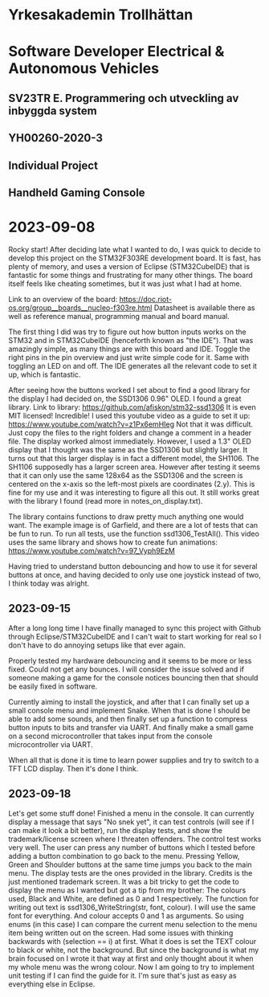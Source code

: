 # Yrkesakademin Trollhättan
# Software Developer Electrical & Autonomous Vehicles

## SV23TR E. Programmering och utveckling av inbyggda system
## YH00260-2020-3

## Individual Project
## Handheld Gaming Console

# 2023-09-08
Rocky start!
After deciding late what I wanted to do, I was quick to decide to develop this project on the STM32F303RE development board. It is fast, has plenty of memory, and uses a version of Eclipse (STM32CubeIDE) that is fantastic for some things and frustrating for many other things. The board itself feels like cheating sometimes, but it was just what I had at home.

Link to an overview of the board: https://doc.riot-os.org/group__boards__nucleo-f303re.html
Datasheet is available there as well as reference manual, programming manual and board manual.

The first thing I did was try to figure out how button inputs works on the STM32 and in STM32CubeIDE (henceforth known as "the IDE"). That was amazingly simple, as many things are with this board and IDE. Toggle the right pins in the pin overview and just write simple code for it. Same with toggling an LED on and off. The IDE generates all the relevant code to set it up, which is fantastic.

After seeing how the buttons worked I set about to find a good library for the display I had decided on, the SSD1306 0.96" OLED. I found a great library.
Link to library: https://github.com/afiskon/stm32-ssd1306
It is even MIT licensed! Incredible!
I used this youtube video as a guide to set it up: https://www.youtube.com/watch?v=z1Px6emHIeg
Not that it was difficult. Just copy the files to the right folders and change a comment in a header file.
The display worked almost immediately. However, I used a 1.3" OLED display that I thought was the same as the SSD1306 but slightly larger. It turns out that this larger display is in fact a different model, the SH1106. The SH1106 supposedly has a larger screen area. However after testing it seems that it can only use the same 128x64 as the SSD1306 and the screen is centered on the x-axis so the left-most pixels are coordinates (2.y). This is fine for my use and it was interesting to figure all this out. It still works great with the library I found (read more in notes_on_display.txt).

The library contains functions to draw pretty much anything one would want. The example image is of Garfield, and there are a lot of tests that can be fun to run. To run all tests, use the function ssd1306_TestAll().
This video uses the same library and shows how to create fun animations: https://www.youtube.com/watch?v=97_Vyph9EzM

Having tried to understand button debouncing and how to use it for several buttons at once, and having decided to only use one joystick instead of two, I think today was alright.

## 2023-09-15
After a long long time I have finally managed to sync this project with Github through Eclipse/STM32CubeIDE and I can't wait to start working for real so I don't have to do annoying setups like that ever again.

Properly tested my hardware debouncing and it seems to be more or less fixed. Could not get any bounces. I will consider the issue solved and if someone making a game for the console notices bouncing then that should be easily fixed in software.

Currently aiming to install the joystick, and after that I can finally set up a small console menu and implement Snake. When that is done I should be able to add some sounds, and then finally set up a function to compress button inputs to bits and transfer via UART. And finally make a small game on a second microcontroller that takes input from the console microcontroller via UART.

When all that is done it is time to learn power supplies and try to switch to a TFT LCD display. Then it's done I think.

## 2023-09-18
Let's get some stuff done!
Finished a menu in the console. It can currently display a message that says "No snek yet", it can test controls (will see if I can make it look a bit better), run the display tests, and show the trademark/license screen where I threaten offenders.
The control test works very well. The user can press any number of buttons which I tested before adding a button combination to go back to the menu. Pressing Yellow, Green and Shoulder buttons at the same time jumps you back to the main menu.
The display tests are the ones provided in the library. Credits is the just mentioned trademark screen.
It was a bit tricky to get the code to display the menu as I wanted but got a tip from my brother:
The colours used, Black and White, are defined as 0 and 1 respectively. The function for writing out text is ssd1306_WriteString(str, font, colour). I will use the same font for everything. And colour accepts 0 and 1 as arguments. So using enums (in this case) I can compare the current menu selection to the menu item being written out on the screen.
Had some issues with thinking backwards with 
(selection == i)
at first. What it does is set the TEXT colour to black or white, not the background. But since the background is what my brain focused on I wrote it that way at first and only thought about it when my whole menu was the wrong colour.
Now I am going to try to implement unit testing if I can find the guide for it. I'm sure that's just as easy as everything else in Eclipse.




